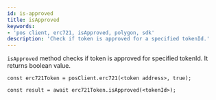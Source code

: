 ```yaml
---
id: is-approved 
title: isApproved
keywords: 
- 'pos client, erc721, isApproved, polygon, sdk'
description: 'Check if token is approved for a specified tokenId.'
---
```


`isApproved` method checks if token is approved for specified tokenId. It returns boolean value.

```
const erc721Token = posClient.erc721(<token address>, true);

const result = await erc721Token.isApproved(<tokenId>);

```
